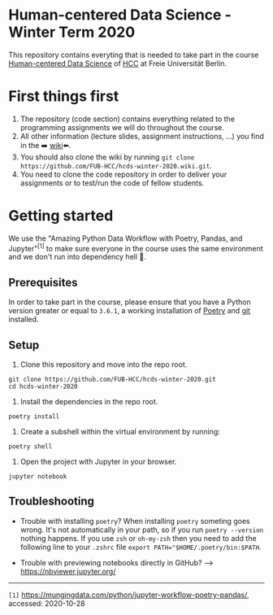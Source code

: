 # Human-centered Data Science - Winter Term 2020
This repository contains everyting that is needed to take part in the course [Human-centered Data Science](https://www.mi.fu-berlin.de/en/inf/groups/hcc/teaching/winter_term_2020_21/course_human_centered_data_science.html) of [HCC](https://www.mi.fu-berlin.de/en/inf/groups/hcc/index.html) at Freie Universität Berlin.

# First things first
1. The repository (code section) contains everything related to the programming assignments we will do throughout the course.
1. All other information (lecture slides, assignment instructions, ...) you find in the :arrow_right: [wiki](https://github.com/FUB-HCC/hcds-winter-2020/wiki):arrow_left:.
1. You should also clone the wiki by running `git clone https://github.com/FUB-HCC/hcds-winter-2020.wiki.git`.
3. You need to clone the code repository in order to deliver your assignments or to test/run the code of fellow students.

# Getting started

We use the  "Amazing Python Data Workflow with Poetry, Pandas, and Jupyter"<sup>[1]</sup> to make sure everyone in the course uses the same environment and we don't run into dependency hell :volcano:.

## Prerequisites

In order to take part in the course, please ensure that you have a Python version greater or equal to `3.6.1`, a working installation of [Poetry](https://python-poetry.org/docs/) and [git](https://git-scm.com/book/en/v2/Getting-Started-Installing-Git) installed.


## Setup

1. Clone this repository and move into the repo root.

```
git clone https://github.com/FUB-HCC/hcds-winter-2020.git
cd hcds-winter-2020
```

1. Install the dependencies in the repo root.

```
poetry install
```

1. Create a subshell within the virtual environment by running:

```
poetry shell
```

1. Open the project with Jupyter in your browser.

```
jupyter notebook
```

## Troubleshooting

* Trouble with installing `poetry`? When installing `poetry` someting goes wrong. It's not automatically in your path, so if you run `poetry --version` nothing happens. If you use `zsh` or `oh-my-zsh` then you need to add the following line to your `.zshrc` file `export PATH="$HOME/.poetry/bin:$PATH`.

* Trouble with previewing notebooks directly in GitHub? --> https://nbviewer.jupyter.org/

----------------------
`[1]` https://mungingdata.com/python/jupyter-workflow-poetry-pandas/, accessed: 2020-10-28
